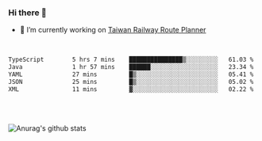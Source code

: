### Hi there 👋

- 🔭 I’m currently working on [Taiwan Railway Route Planner](https://github.com/Taiwan-Railway-Route-Planner)

<br/>

<!--START_SECTION:waka-->

```txt
TypeScript        5 hrs 7 mins    ███████████████▒░░░░░░░░░   61.03 %
Java              1 hr 57 mins    ██████░░░░░░░░░░░░░░░░░░░   23.34 %
YAML              27 mins         █▒░░░░░░░░░░░░░░░░░░░░░░░   05.41 %
JSON              25 mins         █▒░░░░░░░░░░░░░░░░░░░░░░░   05.02 %
XML               11 mins         ▓░░░░░░░░░░░░░░░░░░░░░░░░   02.22 %
```

<!--END_SECTION:waka-->

<br/>
<br/>

![Anurag's github stats](https://github-readme-stats.vercel.app/api?username=DepickereSven&show_icons=true&theme=tokyonight)



<!--
**DepickereSven/DepickereSven** is a ✨ _special_ ✨ repository because its `README.md` (this file) appears on your GitHub profile.

Here are some ideas to get you started:

- 🔭 I’m currently working on ...
- 🌱 I’m currently learning ...
- 👯 I’m looking to collaborate on ...
- 🤔 I’m looking for help with ...
- 💬 Ask me about ...
- 📫 How to reach me: ...
- 😄 Pronouns: ...
- ⚡ Fun fact: ...
-->
